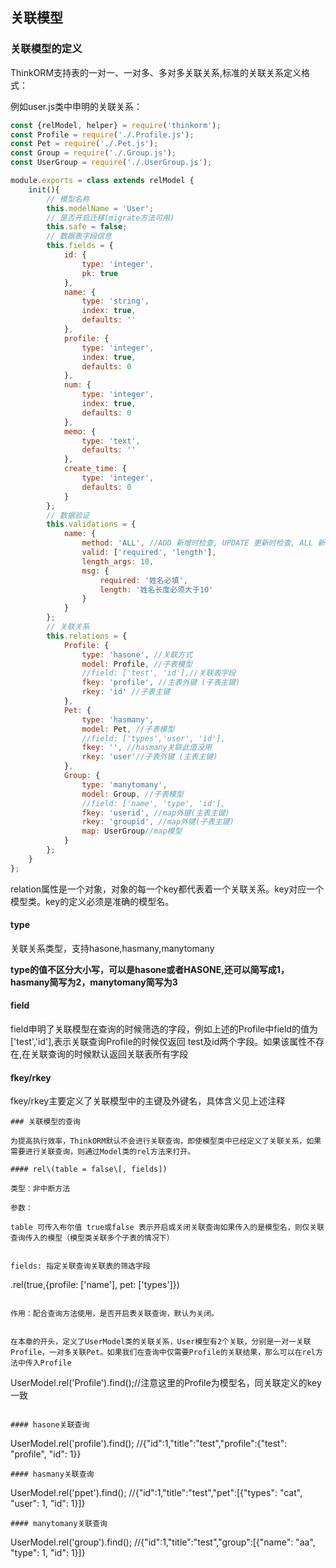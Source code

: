 ## 关联模型

### 关联模型的定义

ThinkORM支持表的一对一、一对多、多对多关联关系,标准的关联关系定义格式：

例如user.js类中申明的关联关系：

```js
const {relModel, helper} = require('thinkorm');
const Profile = require('./.Profile.js');
const Pet = require('./.Pet.js');
const Group = require('./.Group.js');
const UserGroup = require('./.UserGroup.js');

module.exports = class extends relModel {
    init(){
        // 模型名称
        this.modelName = 'User';
        // 是否开启迁移(migrate方法可用)
        this.safe = false;
        // 数据表字段信息
        this.fields = {
            id: {
                type: 'integer',
                pk: true
            },
            name: {
                type: 'string',
                index: true,
                defaults: ''
            },
            profile: {
                type: 'integer',
                index: true,
                defaults: 0
            },
            num: {
                type: 'integer',
                index: true,
                defaults: 0
            },
            memo: {
                type: 'text',
                defaults: ''
            },
            create_time: {
                type: 'integer',
                defaults: 0
            }
        };
        // 数据验证
        this.validations = {
            name: {
                method: 'ALL', //ADD 新增时检查, UPDATE 更新时检查, ALL 新增和更新都检查,如果属性不存在则不检查
                valid: ['required', 'length'],
                length_args: 10,
                msg: {
                    required: '姓名必填',
                    length: '姓名长度必须大于10'
                }
            }
        };
        // 关联关系
        this.relations = {
            Profile: {
                type: 'hasone', //关联方式
                model: Profile, //子表模型
                //field: ['test', 'id'],//关联表字段
                fkey: 'profile', //主表外键 (子表主键)
                rkey: 'id' //子表主键
            },
            Pet: {
                type: 'hasmany',
                model: Pet, //子表模型
                //field: ['types','user', 'id'],
                fkey: '', //hasmany关联此值没用
                rkey: 'user'//子表外键 (主表主键)
            },
            Group: {
                type: 'manytomany',
                model: Group, //子表模型
                //field: ['name', 'type', 'id'],
                fkey: 'userid', //map外键(主表主键)
                rkey: 'groupid', //map外键(子表主键)
                map: UserGroup//map模型
            }
        };
    }
};

```
relation属性是一个对象，对象的每一个key都代表着一个关联关系。key对应一个模型类。key的定义必须是准确的模型名。

#### type

关联关系类型，支持hasone,hasmany,manytomany

**type的值不区分大小写，可以是hasone或者HASONE,还可以简写成1，hasmany简写为2，manytomany简写为3**

#### field

field申明了关联模型在查询的时候筛选的字段，例如上述的Profile中field的值为['test','id'],表示关联查询Profile的时候仅返回 test及id两个字段。如果该属性不存在,在关联查询的时候默认返回关联表所有字段

#### fkey/rkey

fkey/rkey主要定义了关联模型中的主键及外键名，具体含义见上述注释


```
### 关联模型的查询

为提高执行效率，ThinkORM默认不会进行关联查询，即使模型类中已经定义了关联关系，如果需要进行关联查询，则通过Model类的rel方法来打开。

#### rel\(table = false\[, fields])

类型：非中断方法

参数：

table 可传入布尔值 true或false 表示开启或关闭关联查询如果传入的是模型名，则仅关联查询传入的模型（模型类关联多个子表的情况下）


fields: 指定关联查询关联表的筛选字段

```

.rel(true,{profile: ['name'], pet: ['types']})

```

作用：配合查询方法使用，是否开启表关联查询，默认为关闭。


在本章的开头，定义了UserModel类的关联关系，User模型有2个关联，分别是一对一关联Profile，一对多关联Pet。如果我们在查询中仅需要Profile的关联结果，那么可以在rel方法中传入Profile
```
UserModel.rel('Profile').find();//注意这里的Profile为模型名，同关联定义的key一致
```

#### hasone关联查询
```
UserModel.rel('profile').find();
//{"id":1,"title":"test","profile":{"test": "profile", "id": 1}}
```
#### hasmany关联查询
```
UserModel.rel('ppet').find();
//{"id":1,"title":"test","pet":[{"types": "cat", "user": 1, "id": 1}]}
```
#### manytomany关联查询
```
UserModel.rel('group').find();
//{"id":1,"title":"test","group":[{"name": "aa", "type": 1, "id": 1}]}
```